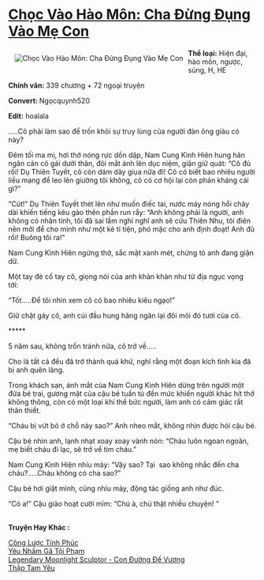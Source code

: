 <a href="https://utruyen.com/truyen/choc-vao-hao-mon-cha-dung-dung-vao-me-con/17324/" title="Chọc Vào Hào Môn: Cha Đừng Đụng Vào Mẹ Con"><h1>Chọc Vào Hào Môn: Cha Đừng Đụng Vào Mẹ Con</h1></a><div style="display:table"><img align="right" style="float: left; padding: 10px;" src="https://utruyen.com/images/story/200x260/choc-vao-hao-mon-cha-dung-dung-vao-me-con.jpg" alt="Chọc Vào Hào Môn: Cha Đừng Đụng Vào Mẹ Con"><b>Thể loại:</b> Hiện đại, hào môn, ngược, sủng, H, HE<p></p><b>Chính văn: </b>339 chương + 72 ngoại truyện<p></p><b>Convert: </b>Ngọcquynh520<p></p><b>Edit:</b> hoalala<p></p>…..Cô phải làm sao để trốn khỏi sự truy lùng của người đàn ông giàu có này?<p></p>Đêm tối ma mị, hơi thở nóng rực dồn dập, Nam Cung Kình Hiên hung hăn ngăn cản cô gái dưới thân, đôi mắt ánh lên dục niệm, giận giữ quát: “Cô đủ rồi! Dụ Thiên Tuyết, cô còn dám dãy giụa nữa đi! Cô có biết bao nhiêu người liều mạng để leo lên giường tôi không, cô có cơ hội lại còn phản kháng cái gì?”<p></p>“Cút!” Dụ Thiên Tuyết thét lên như muốn điếc tai, nước máy nóng hổi chảy dài khiến tiếng kêu gào thên phần run rẩy: “Anh không phải là người, anh không có nhân tính, tôi đã sai lầm nghi nghĩ anh sẽ cứu Thiên Nhu, tôi điên nên mới để cho mình như một kẻ ti tiện, phó mặc cho anh định đoạt! Anh đủ rồi! Buông tôi ra!”<p></p>Nam Cung Kình Hiên ngừng thở, sắc mặt xanh mét, chứng tỏ anh đang giận dữ.<p></p>Một tay đè cổ tay cô, giọng nói của anh khàn khàn như từ địa ngục vọng tới: <p></p>“Tốt.....Để tôi nhìn xem cô có bao nhiêu kiêu ngạo!”<p></p>Giữ chặt gáy cô, anh cúi đầu hung hăng ngăn lại đôi môi đỏ tươi của cô.<p></p>*****<p></p>5 năm sau, không trốn tránh nữa, cô trở về.....<p></p>Cho là tất cả đều đã trở thành quá khứ, nghĩ rằng một đoạn kích tình kia đã bị anh quên lãng.<p></p>Trong khách sạn, ánh mắt của Nam Cung Kình Hiên dừng trên người một đứa bé trai, gương mặt của cậu bé tuấn tú đến mức khiến người khác hít thở không thông, còn có một loại khí thế bức người, làm anh có cảm giác rất thân thiết.<p></p>“Cháu bị vứt bỏ ở chỗ này sao?” Anh nheo mắt, không nhịn được hỏi cậu bé.<p></p>Cậu bé nhìn anh, lạnh nhạt xoay xoay vành nón: “Cháu luôn ngoan ngoãn, mẹ biết cháu đi lạc, sẽ trở về tìm cháu.”<p></p>Nam Cung Kình Hiện nhíu mày: “Vậy sao? Tại  sao không nhắc đến cha cháu?.....Cháu không có cha sao?”<p></p>Cậu bé hơi giật mình, cũng nhíu mày, động tác giống anh như đúc.<p></p>“Có a!” Cậu giảo hoạt cười mỉm: “Chú à, chú thật nhiều chuyện! "</div><p><br><b>Truyện Hay Khác :</b></p><a href="https://utruyen.com/truyen/cong-luoc-tinh-phuc/17010/" alt="Công Lược Tính Phúc">Công Lược Tính Phúc</a><br/><a href="https://truyenngontinhay.wordpress.com/2019/10/03/yeu-nham-ga-toi-pham/" alt="Yêu Nhầm Gã Tội Phạm">Yêu Nhầm Gã Tội Phạm</a><br/><a href="https://github.com/quanluxury/ngontinhhot/tree/master/truyenhay/17034/" alt="Legendary Moonlight Sculptor - Con Đường Đế Vương">Legendary Moonlight Sculptor - Con Đường Đế Vương</a><br/><a href="https://github.com/quanluxury/ngontinhhot/tree/master/truyenhay/19283/" alt="Thập Tam Yêu">Thập Tam Yêu</a><br/>